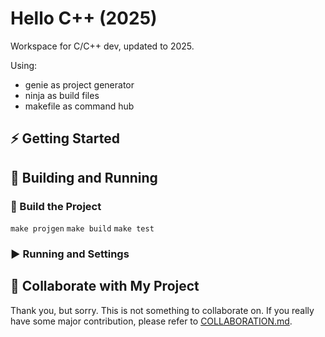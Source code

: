 # Hello C++ (2025)

Workspace for C/C++ dev, updated to 2025.

Using:

- genie as project generator
- ninja as build files
- makefile as command hub

## ⚡ Getting Started

## 🔧 Building and Running

### 🔨 Build the Project

`make projgen`
`make build`
`make test`

### ▶ Running and Settings

## 🤝 Collaborate with My Project

Thank you, but sorry. This is not something to collaborate on.
If you really have some major contribution, please refer to [COLLABORATION.md](./COLLABORATION.md).
